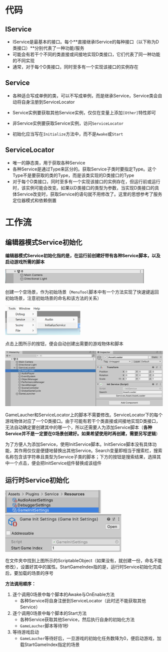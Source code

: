 # 代码

## IService

- IService是最基本的接口。每个**直接继承IService的每种接口（以下称为D类接口）**分别代表了一种功能/服务
- 可能会有若干个不同的类直接或间接地实现D类接口，它们代表了同一种功能的不同实现
- 通常，对于每个D类接口，同时至多有一个实现该接口的实例存在

## Service

- 各种适合写成单例的类，可以不写成单例，而是继承Service，Service类会自动将自身注册到ServiceLocator
- Service实例要获取其他Service实例，仅仅在变量上添加`[Other]`特性即可

- 非Service实例要获取Service实例，访问`ServiceLocator`

- 初始化应当写在`Initialize`方法中，而不是`Awake`或`Start`

## ServiceLocator

- 唯一的静态类，用于获取各种Service
- 各种Service是通过Type来区分的。获取Service子类时要指定Type。这个Type不是要获取的类的Type，而是该类实现的D类接口的Type
- 对于每个D类接口，同时至多有一个实现该接口的实例存在，但运行前或运行时，该实例可能会改变。如果以D类接口的类型为参数，当实现D类接口的具体Service改变时，获取Service的语句就不用修改了。这里的思想参考了服务定位器模式和依赖倒置

# 工作流

## 编辑器模式Service初始化

**编辑器模式Service初始化指的是，在运行前创建好带有各种Service脚本，以及启动游戏所需的脚本**

<img src="Image/image-20230228214033173.png" alt="image-20230228214033173" style="zoom:50%;" />

创建一个空场景，作为初始场景（`MenuTool`脚本中有一个方法实现了快速键返回初始场景，注意初始场景的命名和该方法的关系）

<img src="Image/image-20230228214640512.png" alt="image-20230228214640512" style="zoom:50%;" />

点击上图所示的按钮，便会自动创建出需要的游戏物体和脚本

![image-20230228214801818](Image/image-20230228214801818.png)

GameLaucher和ServiceLocator上的脚本不需要修改。ServiceLocator下的每个游戏物体对应了一个D类接口。由于可能有若干个类直接或间接地实现D类接口，无法自动确定要创建其中的哪一个，所以还需要人为添加Service脚本（**各种Service并不是一定要在0场景创建好。如果希望使用时再创建，需要另写逻辑**）

为了方便人为添加Service，使用InitService脚本。InitService脚本没有具体功能，其作用仅仅是便捷地替换出其他Service。Search变量即相当于搜索栏，搜索名称包含该字符串且类型为Service子类的脚本；下方的按钮是搜索结果，选择其中一个点击，便会把InitService组件替换成该组件

## 运行时Service初始化

<img src="Image/image-20230228215406136.png" alt="image-20230228215406136" style="zoom: 67%;" /><img src="Image/image-20230228215338302.png" alt="image-20230228215338302" style="zoom: 67%;" />

在文件夹中找到上图所示的ScriptableObject（如果没有，就创建一份，命名不能修改），设置好其中的属性。StartGameIndex指的是，运行时Service初始化完成后，要加载的场景的序号

**方法调用顺序：**

1. 逐个调用0场景中每个脚本的Awake与OnEnable方法
   - 各种Service将自身注册到ServiceLocator（此时还不能获取其他Service）
2. 逐个调用0场景中每个脚本的Start方法
   - 各种Service获取其他Service，然后执行自身的初始化方法
   - `GameLaucher`脚本等待1秒
3. 等待游戏启动
   - `GameLaucher`等待好后，一旦游戏的初始化任务数降为0，便启动游戏，加载StartGameIndex指定的场景



